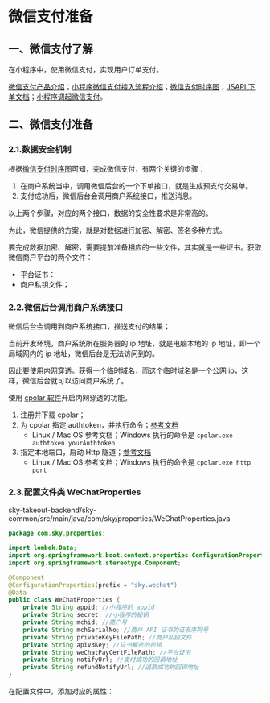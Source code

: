# 微信支付准备

## 一、微信支付了解

在小程序中，使用微信支付，实现用户订单支付。

[微信支付产品介绍](https://pay.weixin.qq.com/static/product/product_index.shtml#payment_product)；[小程序微信支付接入流程介绍](https://pay.weixin.qq.com/static/applyment_guide/applyment_detail_miniapp.shtml)；[微信支付时序图](https://pay.weixin.qq.com/wiki/doc/api/app/app.php?chapter=8_3)；[JSAPI 下单文档](https://pay.weixin.qq.com/docs/merchant/apis/jsapi-payment/direct-jsons/jsapi-prepay.html)；[小程序调起微信支付](https://pay.weixin.qq.com/docs/merchant/apis/mini-program-payment/mini-transfer-payment.html)。

## 二、微信支付准备

### 2.1.数据安全机制

根据[微信支付时序图](https://pay.weixin.qq.com/wiki/doc/api/app/app.php?chapter=8_3)可知，完成微信支付，有两个关键的步骤：

1. 在商户系统当中，调用微信后台的一个下单接口，就是生成预支付交易单。
2. 支付成功后，微信后台会调用商户系统接口，推送消息。

以上两个步骤，对应的两个接口，数据的安全性要求是非常高的。

为此，微信提供的方案，就是对数据进行加密、解密、签名多种方式。

要完成数据加密、解密，需要提前准备相应的一些文件，其实就是一些证书。获取微信商户平台的两个文件：

- 平台证书：
- 商户私钥文件；

### 2.2.微信后台调用商户系统接口

微信后台会调用到商户系统接口，推送支付的结果；

当前开发环境，商户系统所在服务器的 ip 地址，就是电脑本地的 ip 地址，即一个局域网内的 ip 地址，微信后台是无法访问到的。

因此要使用内网穿透。获得一个临时域名，而这个临时域名是一个公网 ip，这样，微信后台就可以访问商户系统了。

使用 [cpolar 软件](https://dashboard.cpolar.com/get-started)开启内网穿透的功能。

1. 注册并下载 cpolar；
2. 为 cpolar 指定 authtoken，并执行命令；[参考文档](https://dashboard.cpolar.com/auth)
   - Linux / Mac OS 参考文档；Windows 执行的命令是 `cpolar.exe authtoken yourAuthtoken`
3. 指定本地端口，启动 Http 隧道；[参考文档](https://dashboard.cpolar.com/auth)
   - Linux / Mac OS 参考文档；Windows 执行的命令是 `cpolar.exe http port`

### 2.3.配置文件类 WeChatProperties

sky-takeout-backend/sky-common/src/main/java/com/sky/properties/WeChatProperties.java

```java
package com.sky.properties;

import lombok.Data;
import org.springframework.boot.context.properties.ConfigurationProperties;
import org.springframework.stereotype.Component;

@Component
@ConfigurationProperties(prefix = "sky.wechat")
@Data
public class WeChatProperties {
    private String appid; //小程序的 appid
    private String secret; //小程序的秘钥
    private String mchid; //商户号
    private String mchSerialNo; //商户 API 证书的证书序列号
    private String privateKeyFilePath; //商户私钥文件
    private String apiV3Key; //证书解密的密钥
    private String weChatPayCertFilePath; //平台证书
    private String notifyUrl; //支付成功的回调地址
    private String refundNotifyUrl; //退款成功的回调地址
}
```

在配置文件中，添加对应的属性：
